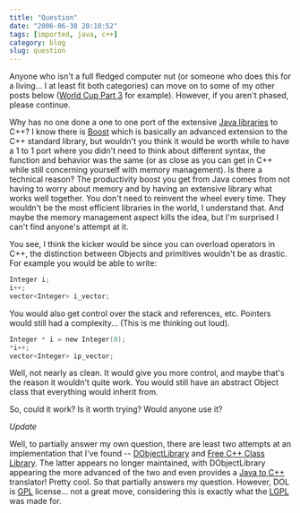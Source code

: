 ```yaml
---
title: "Question"
date: "2006-06-30 20:10:52"
tags: [imported, java, c++]
category: blog
slug: question
---
```


Anyone who isn't a full fledged computer nut (or someone who does this for a living... I at least fit both categories) can move on to some of my other posts below (<a title="Knockout Round Review" href="http://blog.mcstudios.net/2006/06/28/world-cup-part-3/">World Cup Part 3</a> for example). However, if you aren't phased, please continue.

Why has no one done a one to one port of the extensive <a title="Java 1.4.2 API" href="http://java.sun.com/j2se/1.4.2/docs/api/index.html">Java libraries</a> to C++? I know there is <a title="Standard Library on Steriods" href="http://boost.org">Boost</a> which is basically an advanced extension to the C++ standard library, but wouldn't you think it would be worth while to have a 1 to 1 port where you didn't need to think about different syntax, the function and behavior was the same (or as close as you can get in C++ while still concerning yourself with memory management). Is there a technical reason? The productivity boost you get from Java comes from not having to worry about memory and by having an extensive library what works well together. You don't need to reinvent the wheel every time. They wouldn't be the most efficient libraries in the world, I understand that. And maybe the memory management aspect kills the idea, but I'm surprised I can't find anyone's attempt at it.

You see, I think the kicker would be since you can overload operators in C++, the distinction between Objects and primitives wouldn't be as drastic. For example you would be able to write:

```c
Integer i;
i++;
vector<Integer> i_vector;
```

You would also get control over the stack and references, etc. Pointers would still had a complexity... (This is me thinking out loud).

```c
Integer * i = new Integer(0);
*i++;
vector<Integer> ip_vector;
```

Well, not nearly as clean. It would give you more control, and maybe that's the reason it wouldn't quite work. You would still have an abstract Object class that everything would inherit from.

So, could it work? Is it worth trying? Would anyone use it?

<em>Update</em>

Well, to partially answer my own question, there are least two attempts at an implementation that I've found -- <a href="http://sourceforge.net/projects/dol/" title="DOL">DObjectLibrary</a> and <a href="http://sourceforge.net/projects/fccl" title="FCCL">Free C++ Class Library</a>. The latter appears no longer maintained, with DObjectLibrary appearing the more advanced of the two and even provides a <a href="http://programics.com/dfc.php" title="DOL Homepage">Java to C++</a> translator! Pretty cool. So that partially answers my question. However, DOL is <a href="http://www.gnu.org/licenses/licenses.html#GPL" title="GNU General Public License">GPL</a> license... not a great move, considering this is exactly what the <a href="http://www.gnu.org/licenses/licenses.html#LGPL" title="GNU Lesser Public License">LGPL</a> was made for.
